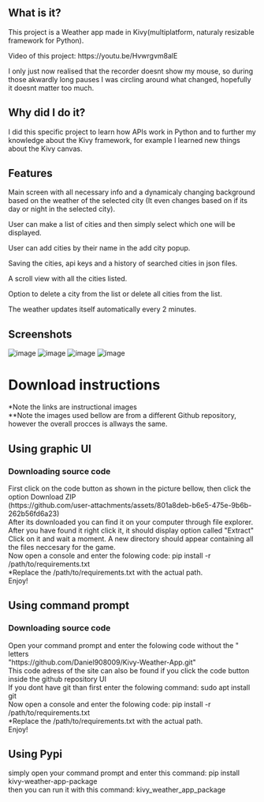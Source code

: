 ## What is it?
<p>This project is a Weather app made in Kivy(multiplatform, naturaly resizable framework for Python).</p>
<p>Video of this project: https://youtu.be/Hvwrgvm8alE </p>
<p>I only just now realised that the recorder doesnt show my mouse, so during those akwardly long pauses I was circling around what changed, hopefully it doesnt matter too much.</p>

## Why did I do it?
<p>I did this specific project to learn how APIs work in Python and to further my knowledge about the Kivy framework, for example I learned new things about the Kivy canvas.</p>

## Features
<p>Main screen with all necessary info and a dynamicaly changing background based on the weather of the selected city (It even changes based on if its day or night in the selected city).</p>
<p>User can make a list of cities and then simply select which one will be displayed.</p>
<p>User can add cities by their name in the add city popup.</p>
<p>Saving the cities, api keys and a history of searched cities in json files.</p>
<p>A scroll view with all the cities listed.</p>
<p>Option to delete a city from the list or delete all cities from the list.</p>
<p>The weather updates itself automatically every 2 minutes.</p>

## Screenshots
![image](https://github.com/user-attachments/assets/e3a025dc-62b6-48f6-bdbc-80402af50304)
![image](https://github.com/user-attachments/assets/c6c50f17-96ea-453e-9fda-861b817dd547)
![image](https://github.com/user-attachments/assets/e9681571-0033-4c24-9e70-dbec101c261f)
![image](https://github.com/user-attachments/assets/1fca8f00-9612-44ad-a4f0-66c33c0bdaeb)

<h1>Download instructions</h1>
*Note the links are instructional images <br>
**Note the images used bellow are from a different Github repository, however the overall procces is allways the same. <br>
<h2>Using graphic UI</h2>
<h3>Downloading source code </h3>
First click on the code button as shown in the picture bellow, then click the option Download ZIP <br>
(https://github.com/user-attachments/assets/801a8deb-b6e5-475e-9b6b-262b56fd6a23) <br>
After its downloaded you can find it on your computer through file explorer. After you have found it right click it, it should display option called "Extract" <br>
Click on it and wait a moment. A new directory should appear containing all the files neccesary for the game.<br>
Now open a console and enter the folowing code: pip install -r /path/to/requirements.txt <br>
*Replace the /path/to/requirements.txt with the actual path. <br>
Enjoy! <br>
<h2>Using command prompt</h2>
<h3>Downloading source code </h3>
Open your command prompt and enter the folowing code without the " letters <br>
"https://github.com/Daniel908009/Kivy-Weather-App.git" <br>
This code adress of the site can also be found if you click the code button inside the github repository UI <br>
If you dont have git than first enter the folowing command: sudo apt install git <br>
Now open a console and enter the folowing code: pip install -r /path/to/requirements.txt <br>
*Replace the /path/to/requirements.txt with the actual path. <br>
Enjoy! <br>
<h2>Using Pypi</h2>
simply open your command prompt and enter this command: pip install kivy-weather-app-package <br>
then you can run it with this command: kivy_weather_app_package
